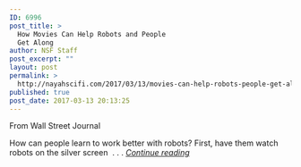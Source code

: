 ```yaml
---
ID: 6996
post_title: >
  How Movies Can Help Robots and People
  Get Along
author: NSF Staff
post_excerpt: ""
layout: post
permalink: >
  http://nayahscifi.com/2017/03/13/movies-can-help-robots-people-get-along/
published: true
post_date: 2017-03-13 20:13:25
---
```

From Wall Street Journal
<div class="is-lead-inset">
<div class="media-object
          header
    scope-web|mobileapps
   header" data-layout="header
              " data-layout-mobile="">
<div class="media-object-image  renoImageFormat-J img-header">
<div class="image-container  responsive-media loaded" data-mobile-ratio="66.6222%" data-layout-ratio="66.6319%"></div>
<div class="wsj-article-caption">How can people learn to work better with robots? First, have them watch robots on the silver screen  . . . <a href="https://www.wsj.com/articles/how-movies-can-help-robots-and-people-get-along-1489372002"><em>Continue reading</em></a></div>
</div>
</div>
</div>